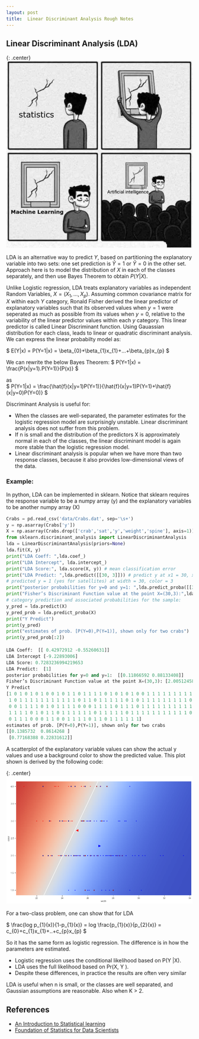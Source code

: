 ```yaml
---
layout: post
title:  Linear Discriminant Analysis Rough Notes
---
```

## Linear Discriminant Analysis (LDA)

{: .center}
![stats_meme ](/images/post16/stats_meme.jpeg "Statistics")

LDA is an alternative way to predict $Y$, based on partitioning the explanatory variable into two sets: one set prediction
is $\hat{Y}=1$ or $\hat{Y}=0$ in the other set. Approach here is to model the distribution of $X$ in each of the classes 
separately, and then use Bayes Theorem to obtain $P(Y |X)$. 

Unlike Logistic regression, LDA treats explanatory variables as independent Random Variables, $X = (X_{1},...,X_{p})$. 
Assuming common covariance matrix for $X$ within each $Y$ category, Ronald Fisher derived the linear predictor of 
explanatory variables such that its observed values when $y=1$ were seperated as much as possible from its values 
when $y=0$, relative to the variability of the linear predictor values within each $y$ category. This linear predictor 
is called Linear Discriminant function. Using Gauassian distribution for each class, leads to linear or quadratic 
discriminant analysis. We can express the linear probabilty model as:

$
E(Y|x) = P(Y=1|x) = \beta_{0}+\beta_{1}x_{1}+...+\beta_{p}x_{p}
$


We can rewrite the below Bayes Theorem: 
$
P(Y=1|x) = \frac{P(x|y=1).P(Y=1)}{P(x)}
$ 

as  
$
P(Y=1|x) = \frac{\hat{f}(x|y=1)P(Y=1)}{\hat{f}(x|y=1)P(Y=1)+\hat{f}(x|y=0)P(Y=0)}
$

Discriminant Analysis is useful for:

- When the classes are well-separated, the parameter estimates for the logistic regression model are surprisingly
unstable. Linear discriminant analysis does not suffer from this problem.
- If n is small and the distribution of the predictors X is approximately normal in each of the classes, the linear
discriminant model is again more stable than the logistic regression model.
- Linear discriminant analysis is popular when we have more than two response classes, because it also provides
low-dimensional views of the data.

### Example:
In python, LDA can be implemented in sklearn. Notice that sklearn requires the response variable to be a numpy array (y) 
and the explanatory variables to be another numpy array (X)
```python
Crabs = pd.read_csv('data/Crabs.dat', sep='\s+')
y = np.asarray(Crabs['y'])
X = np.asarray(Crabs.drop(['crab','sat','y','weight','spine'], axis=1))
from sklearn.discriminant_analysis import LinearDiscriminantAnalysis
lda = LinearDiscriminantAnalysis(priors=None)
lda.fit(X, y)
print("LDA Coeff: ",lda.coef_)
print("LDA Intercept", lda.intercept_)
print("LDA Score:", lda.score(X, y)) # mean classification error
print("LDA Predict: ",lda.predict([[30, 3]])) # predict y at x1 = 30, x2 = 3
# predicted y = 1 (yes for satellites) at width = 30, color = 3
print("posterior probabilities for y=0 and y=1: ",lda.predict_proba([[30, 3]]))
print("Fisher’s Discriminant Function value at the point X=(30,3):",lda.decision_function([[30, 3]]))
# category prediction and associated probabilities for the sample:
y_pred = lda.predict(X)
y_pred_prob = lda.predict_proba(X)
print("Y Predict")
print(y_pred)
print("estimates of prob. [P(Y=0),P(Y=1)], shown only for two crabs")
print(y_pred_prob[:2]) 

LDA Coeff:  [[ 0.42972912 -0.55260631]]
LDA Intercept [-9.22893006]
LDA Score: 0.7283236994219653
LDA Predict:  [1]
posterior probabilities for y=0 and y=1:  [[0.11866592 0.88133408]]
Fisher’s Discriminant Function value at the point X=(30,3): [2.00512458]
Y Predict
[1 0 1 0 1 0 1 0 0 1 0 1 1 0 1 1 1 1 0 1 0 1 0 1 0 0 1 1 1 1 1 1 1 1 1 0 1
 1 0 1 1 1 1 1 1 1 1 1 1 1 0 1 1 0 1 1 1 1 1 0 1 0 1 1 1 1 1 1 1 1 1 0 0 1
 0 0 1 1 1 1 0 1 0 1 1 1 1 0 0 0 1 1 1 1 0 1 1 1 0 1 1 1 1 1 1 1 1 1 1 1 1
 1 1 1 1 0 1 0 1 1 0 1 1 1 1 1 1 0 1 1 1 1 1 0 1 1 1 1 1 1 1 1 1 1 1 0 1 1
 0 1 1 1 0 0 0 1 1 0 0 1 1 1 1 0 1 1 0 1 1 1 1 1 1]
estimates of prob. [P(Y=0),P(Y=1)], shown only for two crabs
[[0.1385732  0.8614268 ]
 [0.77168388 0.22831612]]
```
A scatterplot of the explanatory variable values can show the actual y values and use a background color to show the 
predicted value. This plot shown is derived by the following code:

{: .center}
![scatter ](/images/post16/scatter.png "Scatter Plot")


For a two-class problem, one can show that for LDA

$
\frac{log p_{1}(x)}{1-p_{1}(x)} = log \frac{p_{1}(x)}{p_{2}(x)} = c_{0}+c_{1}x_{1}+..+c_{p}x_{p}
$

So it has the same form as logistic regression. The difference is in how the parameters are estimated.
- Logistic regression uses the conditional likelihood based on P(Y |X).
- LDA uses the full likelihood based on Pr(X, Y ).
- Despite these differences, in practice the results are often very similar

LDA is useful when n is small, or the classes are well separated, and Gaussian assumptions are reasonable. Also when K > 2.


## References
- [An Introduction to Statistical learning](https://www.statlearning.com/)
- [Foundation of Statistics for Data Scientists](https://www.amazon.com/Foundations-Statistics-Data-Scientists-Statistical/dp/0367748452)
